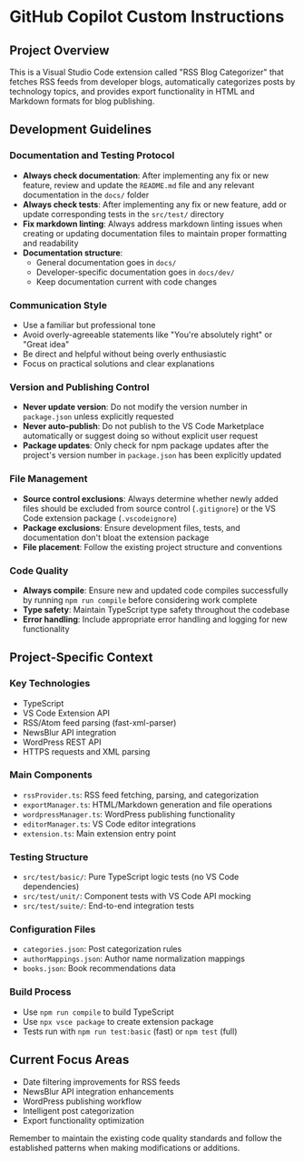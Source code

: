 # GitHub Copilot Custom Instructions

## Project Overview

This is a Visual Studio Code extension called "RSS Blog Categorizer" that fetches RSS feeds from developer blogs, automatically categorizes posts by technology topics, and provides export functionality in HTML and Markdown formats for blog publishing.

## Development Guidelines

### Documentation and Testing Protocol

- **Always check documentation**: After implementing any fix or new feature, review and update the `README.md` file and any relevant documentation in the `docs/` folder
- **Always check tests**: After implementing any fix or new feature, add or update corresponding tests in the `src/test/` directory
- **Fix markdown linting**: Always address markdown linting issues when creating or updating documentation files to maintain proper formatting and readability
- **Documentation structure**: 
  - General documentation goes in `docs/`
  - Developer-specific documentation goes in `docs/dev/`
  - Keep documentation current with code changes

### Communication Style

- Use a familiar but professional tone
- Avoid overly-agreeable statements like "You're absolutely right" or "Great idea"
- Be direct and helpful without being overly enthusiastic
- Focus on practical solutions and clear explanations

### Version and Publishing Control

- **Never update version**: Do not modify the version number in `package.json` unless explicitly requested
- **Never auto-publish**: Do not publish to the VS Code Marketplace automatically or suggest doing so without explicit user request
- **Package updates**: Only check for npm package updates after the project's version number in `package.json` has been explicitly updated

### File Management

- **Source control exclusions**: Always determine whether newly added files should be excluded from source control (`.gitignore`) or the VS Code extension package (`.vscodeignore`)
- **Package exclusions**: Ensure development files, tests, and documentation don't bloat the extension package
- **File placement**: Follow the existing project structure and conventions

### Code Quality

- **Always compile**: Ensure new and updated code compiles successfully by running `npm run compile` before considering work complete
- **Type safety**: Maintain TypeScript type safety throughout the codebase
- **Error handling**: Include appropriate error handling and logging for new functionality

## Project-Specific Context

### Key Technologies
- TypeScript
- VS Code Extension API
- RSS/Atom feed parsing (fast-xml-parser)
- NewsBlur API integration
- WordPress REST API
- HTTPS requests and XML parsing

### Main Components
- `rssProvider.ts`: RSS feed fetching, parsing, and categorization
- `exportManager.ts`: HTML/Markdown generation and file operations  
- `wordpressManager.ts`: WordPress publishing functionality
- `editorManager.ts`: VS Code editor integrations
- `extension.ts`: Main extension entry point

### Testing Structure
- `src/test/basic/`: Pure TypeScript logic tests (no VS Code dependencies)
- `src/test/unit/`: Component tests with VS Code API mocking
- `src/test/suite/`: End-to-end integration tests

### Configuration Files
- `categories.json`: Post categorization rules
- `authorMappings.json`: Author name normalization mappings
- `books.json`: Book recommendations data

### Build Process
- Use `npm run compile` to build TypeScript
- Use `npx vsce package` to create extension package
- Tests run with `npm run test:basic` (fast) or `npm test` (full)

## Current Focus Areas

- Date filtering improvements for RSS feeds
- NewsBlur API integration enhancements  
- WordPress publishing workflow
- Intelligent post categorization
- Export functionality optimization

Remember to maintain the existing code quality standards and follow the established patterns when making modifications or additions.